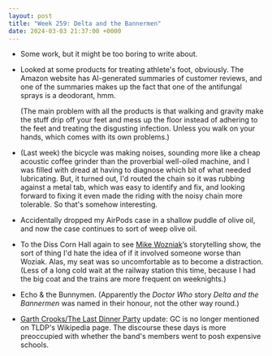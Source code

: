 ```yaml
---
layout: post
title: "Week 259: Delta and the Bannermen"
date: 2024-03-03 21:37:00 +0000
---
```


- Some work, but it might be too boring to write about.

- Looked at some products for treating athlete's foot, obviously.
  The Amazon website has AI-generated summaries of customer reviews,
  and one of the summaries makes up the fact that one of the antifungal sprays is a deodorant, hmm.

  (The main problem with all the products is that walking and gravity make the stuff drip off your feet and mess up the floor instead of adhering to the feet and treating the disgusting infection. Unless you walk on your hands, which comes with its own problems.)

- (Last week) the bicycle was making noises,
  sounding more like a cheap acoustic coffee grinder than the proverbial well-oiled machine,
  and I was filled with dread at having to diagnose which bit of what needed lubricating.
  But, it turned out, I'd routed the chain so it was rubbing against a metal tab, which was easy to identify and fix,
  and looking forward to fixing it even made the riding with the noisy chain more tolerable.
  So that's somehow interesting.

- Accidentally dropped my AirPods case in a shallow puddle of olive oil, and now the case continues to sort of weep olive oil.

- To the Diss Corn Hall again to see
  [Mike Wozniak](https://beef-and-dairy-network-podcast.fandom.com/wiki/Mike_Wozniak "bovine arse vet Bob Trescothick")’s
  storytelling show, the sort of thing I'd hate the idea of if it involved someone worse than Woziak.
  Alas, my seat was so uncomfortable as to become a distraction.
  (Less of a long cold wait at the railway station this time, because I had the big coat and the trains are more frequent on weeknights.)

- Echo & the Bunnymen. (Apparently the <cite>Doctor Who</cite> story <cite>Delta and the Bannermen</cite> was named in their honour, not the other way round.)

- [Garth Crooks/The Last Dinner Party](/2024/02/crooks-last-dinner-party) update: GC is no longer mentioned on TLDP's Wikipedia page.
  The discourse these days is more preoccupied with whether the band's members went to posh expensive schools.
